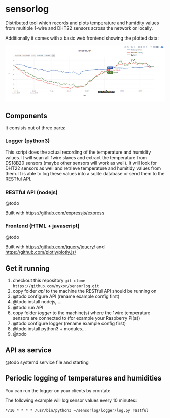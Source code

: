# sensorlog

Distributed tool which records and plots temperature and humidity values from multiple 1-wire and DHT22 sensors across the network or locally.

Additionally it comes with a basic web frontend showing the plotted data:

![alt text](https://raw.githubusercontent.com/myxor/sensorlog/master/res/graph.png "Graph with three different sensors")


## Components

It consists out of three parts:

### Logger (python3)

This script does the actual recording of the temperature and humidity values.
It will scan all 1wire slaves and extract the temperature from DS18B20 sensors (maybe other sensors will work as well).
It will look for DHT22 sensors as well and retrieve temperature and humitidy values from them.
It is able to log these values into a sqlite database or send them to the RESTful API.

### RESTful API (nodejs)

@todo

Built with https://github.com/expressjs/express

### Frontend (HTML + javascript)

@todo

Built with https://github.com/jquery/jquery/ and https://github.com/plotly/plotly.js/



## Get it running

1. checkout this repository
  `git clone https://github.com/myxor/sensorlog.git`
2. copy folder *api* to the machine the RESTful API should be running on
3. @todo configure API  (rename example config first)
4. @todo install nodejs, ...
5. @todo run API 
5. copy folder *logger* to the machine(s) where the 1wire temperature sensors are connected to (for example your Raspberry Pi(s))
6. @todo configure logger (rename example config first)
7. @todo install python3 + modules...
9. @todo


## API as service

@todo systemd service file and starting

## Periodic logging of temperatures and humidities

You can run the logger on your clients by crontab:

The following example will log sensor values every 10 minutes:

```*/10 * * * * /usr/bin/python3 ~/sensorlog/logger/log.py restful```
